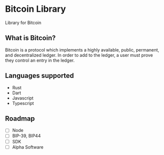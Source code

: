 # Bitcoin Library

Library for Bitcoin

## What is Bitcoin?

Bitcoin is a protocol which implements a highly available, public, permanent, and decentralized ledger. In order to add to the ledger, a user must prove they control an entry in the ledger. 

## Languages supported

- Rust
- Dart
- Javascript
- Typescript


## Roadmap

- [ ] Node
- [ ] BIP-39, BIP44
- [ ] SDK
- [ ] Alpha Software
